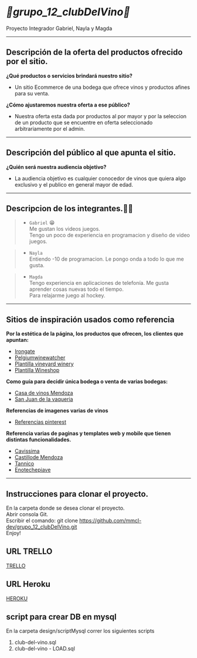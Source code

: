 # *🍷grupo_12_clubDelVino🍷*
Proyecto Integrador Gabriel, Nayla y Magda

---
## Descripción de la oferta del productos ofrecido por el sitio.  

**¿Qué productos o servicios brindará nuestro sitio?**  
- Un sitio Ecommerce de una bodega que ofrece vinos y productos afines para su venta.  

**¿Cómo ajustaremos nuestra oferta a ese público?**  
- Nuestra oferta esta dada por productos al por mayor y por la seleccion de un producto que se encuentre en oferta seleccionado arbitrariamente por el admin.  

---
## Descripción del público al que apunta el sitio.  
**¿Quién será nuestra audiencia objetivo?**  
- La audiencia objetivo es cualquier conocedor de vinos que quiera algo exclusivo y el publico en general mayor de edad.  

---
## Descripcion de los integrantes.👩‍💻 ##  

> - `Gabriel` 😁  
Me gustan los videos juegos.  
Tengo un poco de experiencia en programacion y diseño de video juegos.  
  
> - `Nayla`  
Entiendo -10 de programacion. Le pongo onda a todo lo que me gusta.

> - `Magda`  
Tengo experiencia en aplicaciones de telefonía. Me gusta aprender cosas nuevas todo el tiempo.  
Para relajarme juego al hockey. 

---
## Sitios de inspiración usados como referencia ##   

**Por la estética de la página, los productos que ofrecen, los clientes que apuntan:**  
- [Irongate](https://irongate.wine/)  
- [Pelgiumwinewatcher](https://www.belgiumwinewatchers.com/fr/apercu)  
- [Plantilla vineyard winery](https://themeforest.net/item/villenoir-vineyard-winery-wine-shop/15605053?irgwc=1&clickid=V7KTIU0pdxyOTsNwUx0Mo3IUUkEwrE1TRXHoSo0&iradid=275988&irpid=369282&iradtype=ONLINE_TRACKING_LINK&irmptype=mediapartner&mp_value1=&utm_campaign=af_impact_radius_369282&utm_medium=affiliate&utm_source=impact_radius)  
- [Plantilla Wineshop](http://wineshop.themerex.net/home-02/)  
   
**Como guía para decidir única bodega o venta de varias bodegas:**  
- [Casa de vinos Mendoza](https://www.casadevinosmendoza.com.ar/)  
- [San Juan de la vaqueria](https://www.sanjuandelavaqueria.com/)  
  
**Referencias de imagenes varias de vinos**    
 - [Referencias pinterest](https://in.pinterest.com/pin/341781059199839430/)    

**Referencia varias de paginas y templates web y mobile que tienen distintas funcionalidades.**  
 - [Cavissima](https://www.cavissima.com/achat-vin/)   
 - [Castillode Mendoza](https://castillodemendoza.com/)   
 - [Tannico](https://www.tannico.it/i-rossi.html)  
 - [Enotechepiave](https://www.enotechepiave.it/vini)    
 
 
--- 
## Instrucciones para clonar el proyecto. ##  
En la carpeta donde se desea clonar el proyecto.  
Abrir consola Git.  
Escribir el comando: git clone https://github.com/mmcl-dev/grupo_12_clubDelVino.git  
Enjoy!  


## URL TRELLO ##  
[TRELLO](https://trello.com/b/DF9gnivm/los-3-del-12)

## URL Heroku ##  
[HEROKU](https://elclubdelvino.herokuapp.com/home)

## script para crear DB en mysql ##  
En la carpeta design/scriptMysql correr los siguientes scripts
1. club-del-vino.sql   
2. club-del-vino - LOAD.sql   
